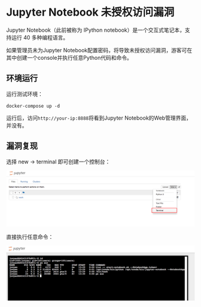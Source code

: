 # Jupyter Notebook 未授权访问漏洞

Jupyter Notebook（此前被称为 IPython notebook）是一个交互式笔记本，支持运行 40 多种编程语言。

如果管理员未为Jupyter Notebook配置密码，将导致未授权访问漏洞，游客可在其中创建一个console并执行任意Python代码和命令。

## 环境运行

运行测试环境：

```
docker-compose up -d
```

运行后，访问`http://your-ip:8888`将看到Jupyter Notebook的Web管理界面，并没有。

## 漏洞复现

选择 new -> terminal 即可创建一个控制台：

![](1.png)

直接执行任意命令：

![](2.png)
